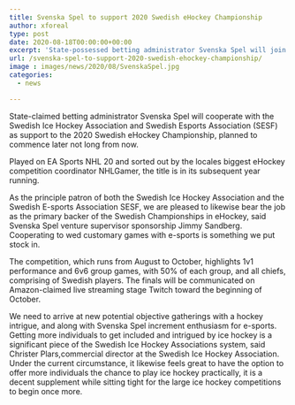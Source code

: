 ```yaml
---
title: Svenska Spel to support 2020 Swedish eHockey Championship
author: xforeal 
type: post
date: 2020-08-18T00:00:00+00:00
excerpt: 'State-possessed betting administrator Svenska Spel will join forces with the Swedish Ice Hockey Association and Swedish Esports Association (SESF) as support to the 2020 Swedish eHockey Championship, booked to commence later this month '
url: /svenska-spel-to-support-2020-swedish-ehockey-championship/
image : images/news/2020/08/SvenskaSpel.jpg
categories:
  - news

---
```

State-claimed betting administrator Svenska Spel will cooperate with the Swedish Ice Hockey Association and Swedish Esports Association (SESF) as support to the 2020 Swedish eHockey Championship, planned to commence later not long from now. 

Played on EA Sports NHL 20 and sorted out by the locales biggest eHockey competition coordinator NHLGamer, the title is in its subsequent year running. 

As the principle patron of both the Swedish Ice Hockey Association and the Swedish E-sports Association SESF, we are pleased to likewise bear the job as the primary backer of the Swedish Championships in eHockey, said Svenska Spel venture supervisor sponsorship Jimmy Sandberg. Cooperating to wed customary games with e-sports is something we put stock in. 

The competition, which runs from August to October, highlights 1v1 performance and 6v6 group games, with 50&percnt; of each group, and all chiefs, comprising of Swedish players. The finals will be communicated on Amazon-claimed live streaming stage Twitch toward the beginning of October. 

We need to arrive at new potential objective gatherings with a hockey intrigue, and along with Svenska Spel increment enthusiasm for e-sports. Getting more individuals to get included and intrigued by ice hockey is a significant piece of the Swedish Ice Hockey Associations system, said Christer Plars,commercial director at the Swedish Ice Hockey Association. Under the current circumstance, it likewise feels great to have the option to offer more individuals the chance to play ice hockey practically, it is a decent supplement while sitting tight for the large ice hockey competitions to begin once more.